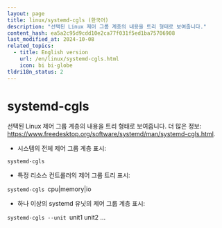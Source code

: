 ```yaml
---
layout: page
title: linux/systemd-cgls (한국어)
description: "선택된 Linux 제어 그룹 계층의 내용을 트리 형태로 보여줍니다."
content_hash: ea5a2c95d9cdd10e2ca77f031f5ed1ba75706908
last_modified_at: 2024-10-08
related_topics:
  - title: English version
    url: /en/linux/systemd-cgls.html
    icon: bi bi-globe
tldri18n_status: 2
---
```

# systemd-cgls

선택된 Linux 제어 그룹 계층의 내용을 트리 형태로 보여줍니다.
더 많은 정보: <https://www.freedesktop.org/software/systemd/man/systemd-cgls.html>.

- 시스템의 전체 제어 그룹 계층 표시:

`systemd-cgls`

- 특정 리소스 컨트롤러의 제어 그룹 트리 표시:

`systemd-cgls `<span class="tldr-var badge badge-pill bg-dark-lm bg-white-dm text-white-lm text-dark-dm font-weight-bold">cpu|memory|io</span>

- 하나 이상의 systemd 유닛의 제어 그룹 계층 표시:

`systemd-cgls --unit `<span class="tldr-var badge badge-pill bg-dark-lm bg-white-dm text-white-lm text-dark-dm font-weight-bold">unit1 unit2 ...</span>
